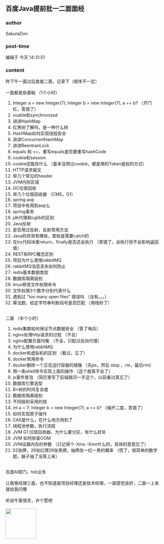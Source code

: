 ## 百度Java提前批一二面面经
### author 
SakuraDon
### post-time 

编辑于  今天 14:31:51
### content 
<div class="post-topic-des nc-post-content">
 <div>
  昨下午一面过后直接二面，记录下（顺序不一定）
 </div>
 <div>
  <br/>
 </div>
 <div>
  一面都是些基础 （1个小时）
 </div>
 <div>
  <ol>
   <li>
    <span>
     Integer a = new Integer(7); Integer b = new Integer(7); a == b? （开门红，答错了）
    </span>
   </li>
   <li>
    <span>
     <span>
      voatile和synchronized
     </span>
    </span>
   </li>
   <li>
    <span>
     <span>
      讲讲HashMap
     </span>
    </span>
   </li>
   <li>
    <span>
     <span>
      红黑树了解吗，是一种什么树
     </span>
    </span>
   </li>
   <li>
    <span>
     <span>
      HashMap如何实现线程安全
     </span>
    </span>
   </li>
   <li>
    <span>
     <span>
      讲讲ConcurrentHashMap
      <span>
      </span>
     </span>
    </span>
   </li>
   <li>
    讲讲ReentranLock
   </li>
   <li>
    equals 和 ==，重写equals是否要重写hashCode
   </li>
   <li>
    <span>
     <span>
      cookie和session
     </span>
    </span>
   </li>
   <li>
    <span>
     <span>
      cookie还能存什么 （基本没用过cookie，都是用的Token鉴权的方式）
     </span>
    </span>
   </li>
   <li>
    <span>
     <span>
      HTTP请求报文
     </span>
    </span>
   </li>
   <li>
    <span>
     <span>
      举几个常见的header
     </span>
    </span>
   </li>
   <li>
    <span>
     <span>
      JVM内存区域
     </span>
    </span>
   </li>
   <li>
    GC垃圾回收
   </li>
   <li>
    举几个垃圾回收器 （CMS，G1）
   </li>
   <li>
    spring aop
   </li>
   <li>
    项目中有用到aop么
   </li>
   <li>
    spring事务
   </li>
   <li>
    jdk代理和cglib的区别
   </li>
   <li>
    Java反射
   </li>
   <li>
    是否用过反射，反射常用方法
   </li>
   <li>
    Java的异常有哪些，那些是需要catch的
   </li>
   <li>
    <span>
    </span>
    在try代码块里return，finally是否还会执行 （答错了，会执行但不会影响返回值）
   </li>
   <li>
    <span>
     <span>
      REST和RPC概念区别
     </span>
    </span>
   </li>
   <li>
    <span>
     项目为什么使用rabbitMQ
    </span>
   </li>
   <li>
    <span>
     rabbitMQ消息丢失如何防止
    </span>
   </li>
   <li>
    <span>
     redis基本数据类型
    </span>
   </li>
   <li>
    <span>
     数据库隔离级别
    </span>
   </li>
   <li>
    <span>
     linux修改文件权限命令
    </span>
   </li>
   <li>
    <span>
     文件权限3个数字分别代表什么
    </span>
   </li>
   <li>
    <span>
     <span>
     </span>
     遇到过 "too many open files" 错误吗 （没有。。。）
    </span>
   </li>
   <li>
    <span>
     算法题，给定字符串判断括号是否匹配 （用栈秒了）
    </span>
   </li>
  </ol>
 </div>
 <div>
  <br/>
 </div>
 <div>
  二面 （半个小时）
 </div>
 <div>
  <ol>
   <li>
    <span>
     redis集群如何保证节点数据安全 （答了哨兵）
    </span>
   </li>
   <li>
    <span>
     nginx处理http请求的过程 （不会）
    </span>
   </li>
   <li>
    <span>
     <span>
      nginx配置负载均衡 （不会，只配过反向代理）
     </span>
    </span>
   </li>
   <li>
    <span>
     <span>
      为什么使用rabbitMQ
     </span>
    </span>
   </li>
   <li>
    <span>
     <span>
      docker和虚拟机的区别
     </span>
     <span>
      （看过，忘了）
     </span>
    </span>
   </li>
   <li>
    <span>
     <span>
      docker常用命令
     </span>
    </span>
   </li>
   <li>
    <span>
     <span>
      docker删除一个正在运行容器的镜像 （先ps，然后 stop ，rm，最后rmi）
     </span>
    </span>
   </li>
   <li>
    <span>
     用一条shell命令实现上面的操作 （这个就真不会了）
     <br/>
    </span>
   </li>
   <li>
    <span>
     <span>
      js事件冒泡 （简历里写了前端就问一手这个，以前看过真忘了）
     </span>
    </span>
   </li>
   <li>
    <span>
     <span>
      数据库引擎选型
     </span>
    </span>
   </li>
   <li>
    <span>
     <span>
      B+树的时间复杂度
     </span>
    </span>
   </li>
   <li>
    <span>
     <span>
      数据库隔离级别
     </span>
    </span>
   </li>
   <li>
    <span>
     <span>
      不同级别采用的锁
     </span>
    </span>
   </li>
   <li>
    <span>
     <span>
      int a = 7; Integer b = new Integer(7); a == b? （梅开二度，答错了）
     </span>
    </span>
   </li>
   <li>
    <span>
     <span>
      如何实现原子操作
     </span>
    </span>
   </li>
   <li>
    <span>
     <span>
      CAS是什么，在什么地方用到了
     </span>
    </span>
   </li>
   <li>
    <span>
     <span>
      线程池参数，执行流程
     </span>
    </span>
   </li>
   <li>
    <span>
     <span>
      JVM G1 垃圾回收器，为什么要分区，有什么好处
     </span>
    </span>
   </li>
   <li>
    <span>
     <span>
      JVM 如何排查OOM
     </span>
    </span>
   </li>
   <li>
    <span>
     <span>
      JVM设置内存的参数 （只记得个-Xms -Xmn什么的，具体的意思忘了）
     </span>
    </span>
   </li>
   <li>
    <span>
     <span>
      52张牌，26张红牌26张黑牌，抽两张一红一黑的概率
     </span>
     （慌了，很简单的数学题，脑子抽了没答上来）
    </span>
   </li>
  </ol>
 </div>
 <div>
  <br/>
 </div>
 <div>
  百度AI部门，tob业务
 </div>
 <div>
  <br/>
 </div>
 <div>
  让我等经理三面，也不知道是项目经理还是技术经理，一面感觉良好，二面一上来就给我问懵
 </div>
 <div>
  <br/>
 </div>
 <div>
  听说牛客很灵，许个愿吧
 </div>
 <div>
  <br/>
 </div>
 <div>
  <img data-card-emoji="[面试必过]" height="100px" src="https://uploadfiles.nowcoder.com/images/20191018/63_1571399911125_75C168B671D4CE827FCA23907D85F114" width="100px"/>
  <br/>
 </div>
 <div>
  <br/>
 </div>
</div>
